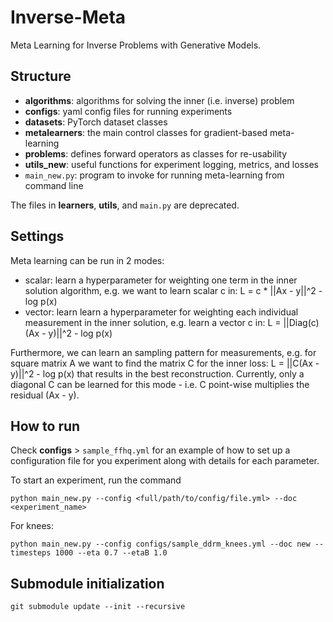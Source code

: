 # Inverse-Meta
Meta Learning for Inverse Problems with Generative Models.

## Structure
- **algorithms**: algorithms for solving the inner (i.e. inverse) problem
- **configs**: yaml config files for running experiments
- **datasets**: PyTorch dataset classes
- **metalearners**: the main control classes for gradient-based meta-learning
- **problems**: defines forward operators as classes for re-usability
- **utils_new**: useful functions for experiment logging, metrics, and losses
- ```main_new.py```: program to invoke for running meta-learning from command line

The files in **learners**, **utils**, and ```main.py``` are deprecated.

## Settings
Meta learning can be run in 2 modes:
- scalar: learn a hyperparameter for weighting one term in the inner solution algorithm, e.g. we want to learn scalar c in: L = c * ||Ax - y||^2 - log p(x)
- vector: learn learn a hyperparameter for weighting each individual measurement in the inner solution, e.g. learn a vector c in: L = ||Diag(c)(Ax - y)||^2 - log p(x)

Furthermore, we can learn an sampling pattern for measurements, e.g. for square matrix A we want to find the matrix C for the inner loss: L = ||C(Ax - y)||^2 - log p(x) that results in the best reconstruction. Currently, only a diagonal C can be learned for this mode - i.e. C point-wise multiplies the residual (Ax - y).

## How to run
Check **configs** > ```sample_ffhq.yml``` for an example of how to set up a configuration file for you experiment along with details for each parameter.

To start an experiment, run the command
```
python main_new.py --config <full/path/to/config/file.yml> --doc <experiment_name>
```

For knees:
```
python main_new.py --config configs/sample_ddrm_knees.yml --doc new --timesteps 1000 --eta 0.7 --etaB 1.0
```

## Submodule initialization
```
git submodule update --init --recursive
```
